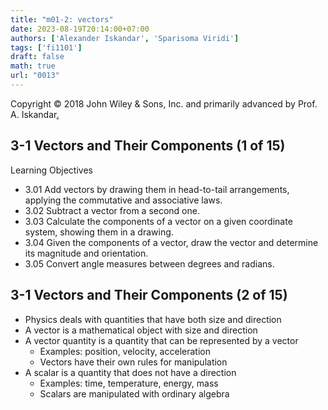 ```yaml
---
title: "m01-2: vectors"
date: 2023-08-19T20:14:00+07:00
authors: ['Alexander Iskandar', 'Sparisoma Viridi']
tags: ['fi1101']
draft: false
math: true
url: "0013"
---
```

Copyright © 2018 John Wiley & Sons, Inc. and primarily advanced by Prof. A. Iskandar[.](https://drive.google.com/drive/folders/1Q3BrFUVQ5Sseneaz2XDNbN8ByFQO6U9u)


## 3-1 Vectors and Their Components (1 of 15)
Learning Objectives
+ 3.01 Add vectors by drawing them in head-to-tail arrangements, applying the commutative and associative laws.
+ 3.02 Subtract a vector from a second one.
+ 3.03 Calculate the components of a vector on a given coordinate system, showing them in a drawing.
+ 3.04 Given the components of a vector, draw the vector and determine its magnitude and orientation.
+ 3.05 Convert angle measures between degrees and radians.

## 3-1 Vectors and Their Components (2 of 15)
+ Physics deals with quantities that have both size and direction
+ A vector is a mathematical object with size and direction
+ A vector quantity is a quantity that can be represented by a vector
  - Examples: position, velocity, acceleration
  - Vectors have their own rules for manipulation
+ A scalar is a quantity that does not have a direction
  - Examples: time, temperature, energy, mass
  - Scalars are manipulated with ordinary algebra
